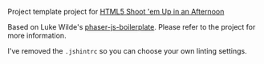 Project template project for [HTML5 Shoot 'em Up in an Afternoon](https://leanpub.com/html5shootemupinanafternoon)

Based on Luke Wilde's [phaser-js-boilerplate](https://github.com/lukewilde/phaser-js-boilerplate). Please refer to the project for more information.

I've removed the `.jshintrc` so you can choose your own linting settings.
